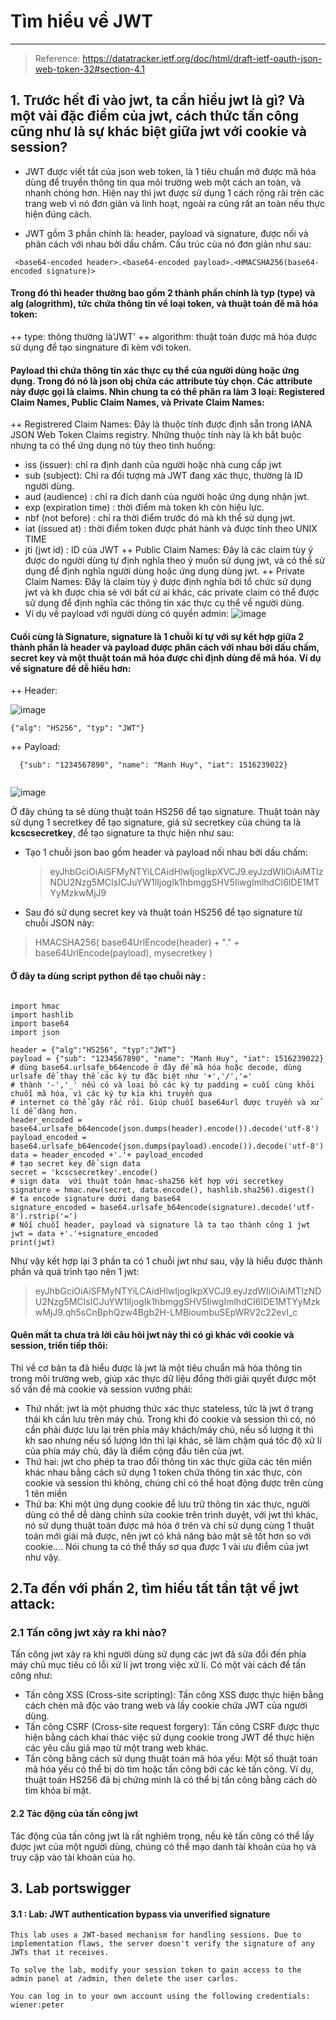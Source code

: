 # Tìm hiểu về JWT
<hr>

> Reference: https://datatracker.ietf.org/doc/html/draft-ietf-oauth-json-web-token-32#section-4.1

## 1. Trước hết đi vào jwt, ta cần hiểu jwt là gì? Và một vài đặc điểm của jwt, cách thức tấn công cũng như là sự khác biệt giữa jwt với cookie và session?

- JWT được viết tắt của json web token, là 1 tiêu chuẩn mở được mã hóa dùng để truyền thông tin qua môi trường web một cách an toàn, và nhanh chóng hơn.
Hiện nay thì jwt được sử dụng 1 cách rộng rãi trên các trang web vì nó đơn giản và linh hoạt, ngoài ra cũng rất an toàn nếu thực hiện đúng cách. 

- JWT gồm 3 phần chính là: header, payload và signature, được nối và phân cách với nhau bởi dấu chấm. Cấu trúc của nó đơn giản như sau:

```
 <base64-encoded header>.<base64-encoded payload>.<HMACSHA256(base64-encoded signature)>    
```
#### Trong đó thì header thường bao gồm 2 thành phần chính là typ (type) và alg (alogrithm), tức chứa thông tin về loại token, và thuật toán để mã hóa token:
  ++ type: thông thường là'JWT' 
  ++ algorithm: thuật toán được mã hóa được sử dụng để tạo singnature đi kèm với token.
#### Payload thì chứa thông tin xác thực cụ thể của người dùng hoặc ứng dụng. Trong đó nó là json obj chứa các attribute tùy chọn. Các attribute này được gọi là claims. Nhìn chung ta có thể phân ra làm 3 loại: Registered Claim Names, Public Claim Names, và Private Claim Names:
  ++ Registrered Claim Names: Đây là thuộc tính được định sẵn  trong IANA JSON Web Token Claims registry. Những thuộc tính này là kh bắt buộc nhưng ta có thể
  ứng dụng nó tùy theo tình huống:
   - iss (issuer): chỉ ra định danh của người hoặc nhà cung cấp jwt
   - sub (subject): Chỉ ra đối tượng mà JWT đang xác thực, thường là ID người dùng.
   - aud (audience) : chỉ ra đích danh của người hoặc ứng dụng nhận jwt.
   - exp (expiration time) : thời điểm mà token kh còn hiệu lực.
   - nbf (not before) : chỉ ra thời điểm trước đó mà kh thể sử dụng jwt.
   - iat (issued at) : thời điểm token được phát hành và được tính theo UNIX TIME
   - jti (jwt id) : ID của JWT
 ++ Public Claim Names: Đây là các claim tùy ý được do người dùng tự định nghĩa theo ý muốn sử dụng jwt, và có thể sử dụng để định nghĩa người dùng hoặc ứng 
  dụng dùng jwt. 
 ++ Private Claim Names: Đây là claim tùy ý được định nghĩa bởi tổ chức sử dụng jwt và kh được chia sẻ với bất cứ ai khác, các private claim có thể được sử dụng để định nghĩa các thông tin xác thực cụ thể về người dùng.
  - Ví dụ về payload với người dùng có quyền admin:
  ![image](https://user-images.githubusercontent.com/104350480/219039888-b987c874-6f59-428a-b918-1da543fa78f9.png)
  
#### Cuối cùng là Signature, signature là 1 chuỗi kí tự với sự kết hợp giữa 2 thành phần là header và payload được phân cách với nhau bởi dấu chấm, secret key và một thuật toán mã hóa được chỉ định dùng để mã hóa.  Ví dụ về signature để dễ hiểu hơn:
  
  ++ Header: 
  
  
  ![image](https://user-images.githubusercontent.com/104350480/219042363-4e9fccc9-b130-4d74-8953-0308cd3901e7.png)
 
 ```
 {"alg": "HS256", "typ": "JWT"}

```


  ++ Payload: 

  ```
    {"sub": "1234567890", "name": "Manh Huy", "iat": 1516239022}
    
  ```
  
  ![image](https://user-images.githubusercontent.com/104350480/219042511-2edfdf27-eb98-4415-8cb1-ff565b452c14.png)
  
  Ở đây chúng ta sẽ dùng thuật toán HS256 để tạo signature. Thuật toán này sử dụng 1 secretkey để tạo signature, giả sử secretkey của chúng ta là 
  **kcscsecretkey**, để tạo signature ta thực hiện như sau: 
  - Tạo 1 chuỗi json bao gồm header và payload nối nhau bởi dấu chấm: 
    > eyJhbGciOiAiSFMyNTYiLCAidHlwIjogIkpXVCJ9.eyJzdWIiOiAiMTIzNDU2Nzg5MCIsICJuYW1lIjogIk1hbmggSHV5IiwgImlhdCI6IDE1MTYyMzkwMjJ9

  - Sau đó sử dụng secret key và thuật toán HS256 để tạo signature từ chuỗi JSON này:
  > HMACSHA256(
  base64UrlEncode(header) + "." +
  base64UrlEncode(payload),
  mysecretkey )
  
  #### Ở đây ta dùng script python để tạo chuỗi này :
  
  ```
  
  import hmac
import hashlib
import base64
import json

header = {"alg":"HS256", "typ":"JWT"}
payload = {"sub": "1234567890", "name": "Manh Huy", "iat": 1516239022}
# dùng base64.urlsafe_b64encode ở đây để mã hóa hoặc decode, dùng urlsafe để thay thế các ký tự đặc biệt như '+','/','='
# thành '-','_' nếu có và loại bỏ các ký tự padding = cuối cùng khỏi chuỗi mã hóa, vì các ký tự kia khi truyền qua
# internet có thể gây rắc rối. Giúp chuỗi base64url được truyền và xử lí dễ dàng hơn.
header_encoded = base64.urlsafe_b64encode(json.dumps(header).encode()).decode('utf-8')
payload_encoded = base64.urlsafe_b64encode(json.dumps(payload).encode()).decode('utf-8')
data = header_encoded +'.'+ payload_encoded
# tạo secret key để sign data
secret = 'kcscsecretkey'.encode()
# sign data  với thuật toán hmac-sha256 kết hợp với secretkey
signature = hmac.new(secret, data.encode(), hashlib.sha256).digest()
# ta encode signature dưới dạng base64
signature_encoded = base64.urlsafe_b64encode(signature).decode('utf-8').rstrip('=')
# Nối chuỗi header, payload và signature là ta tạo thành công 1 jwt
jwt = data +'.'+signature_encoded
print(jwt)

```

Như vậy kết hợp lại 3 phần ta có 1 chuỗi jwt như sau, vậy là hiểu được thành phần và quá trình tạo nên 1 jwt:
> eyJhbGciOiAiSFMyNTYiLCAidHlwIjogIkpXVCJ9.eyJzdWIiOiAiMTIzNDU2Nzg5MCIsICJuYW1lIjogIk1hbmggSHV5IiwgImlhdCI6IDE1MTYyMzkwMjJ9.qh5sCnBphQzw4Bgb2H-LMBioumbuSEpWRV2c22evI_c

#### Quên mất ta chưa trả lời câu hỏi jwt này thì có gì khác với cookie và session, triển tiếp thôi: 

Thì về cơ bản ta đã hiểu được là jwt là một tiêu chuẩn mã hóa thông tin trong môi trường web, giúp xác thực dữ liệu đồng thời giải quyết được một số vấn
đề mà cookie và session vướng phải:
- Thứ nhất: jwt là một phương thức xác thực stateless, tức là jwt ở trạng thái kh cần lưu trên máy chủ. Trong khi đó cookie và session thì có, nó cần phải 
được lưu lại trên phía máy khách/máy chủ, nếu số lượng ít thì kh sao nhưng nếu số lượng lớn thì lại khác, sẽ làm chậm quá tốc độ xử lí của phía máy chủ, đây là điểm 
cộng đầu tiên của jwt.
- Thứ hai: jwt cho phép ta trao đổi thông tin xác thực giữa các tên miền khác nhau bằng cách sử dụng 1 token chứa thông tin xác thực, còn cookie và session thì không, chúng chỉ có thể hoạt động được trên cùng 1 tên miền
- Thứ ba: Khi một ứng dụng cookie để lưu trữ thông tin xác thực, người dùng có thể dễ dàng chỉnh sửa cookie trên trình duyệt, với jwt thì khác, nó sử dụng 
thuật toán được mã hóa ở trên và chỉ sử dụng cùng 1 thuật toán mới giải mã được, nên jwt có khả năng bảo mật sẽ tốt hơn so với cookie....
Nói chung ta có thể thấy sơ qua được 1 vài ưu điểm của jwt như vậy. 

## 2.Ta đến với phần 2, tìm hiểu tất tần tật về jwt attack:  

### 2.1 Tấn công jwt xảy ra khi nào?

 Tấn công jwt xảy ra khi người dùng sử dụng các jwt đã sửa đổi đến phía máy chủ mục tiêu có lỗi xử lí jwt trong việc xử lí. Có một vài cách để tấn công như: 
   - Tấn công XSS (Cross-site scripting): Tấn công XSS được thực hiện bằng cách chèn mã độc vào trang web và lấy cookie chứa JWT của người dùng.
   - Tấn công CSRF (Cross-site request forgery): Tấn công CSRF được thực hiện bằng cách khai thác việc sử dụng cookie trong JWT để thực hiện các yêu cầu giả
mạo từ một trang web khác. 
   - Tấn công bằng cách sử dụng thuật toán mã hóa yếu: Một số thuật toán mã hóa yếu có thể bị dò tìm hoặc tấn công bởi các kẻ tấn công. Ví dụ, thuật toán
HS256 đã bị chứng minh là có thể bị tấn công bằng cách dò tìm khóa bí mật.


#### 2.2 Tác động của tấn công jwt

Tác động của tấn công jwt là rất nghiêm trọng, nếu kẻ tấn công có thể lấy được jwt của một người dùng, chúng có thể mạo danh tài khoản của họ và truy cập vào
tài khoản của họ.

## 3. Lab portswigger

#### 3.1 : Lab: JWT authentication bypass via unverified signature

```
This lab uses a JWT-based mechanism for handling sessions. Due to implementation flaws, the server doesn't verify the signature of any JWTs that it receives.

To solve the lab, modify your session token to gain access to the admin panel at /admin, then delete the user carlos.

You can log in to your own account using the following credentials: wiener:peter

```



